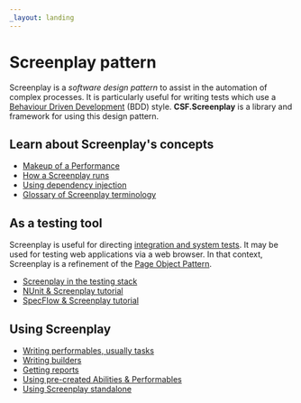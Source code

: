 ```yaml
---
_layout: landing
---
```


# Screenplay pattern

Screenplay is a *software design pattern* to assist in the automation of complex processes.
It is particularly useful for writing tests which use a [Behaviour Driven Development] (BDD) style.
**CSF.Screenplay** is a library and framework for using this design pattern.

[Behaviour Driven Development]: https://en.wikipedia.org/wiki/Behavior-driven_development

## Learn about Screenplay's concepts

* [Makeup of a Performance](docs/MakeupOfAScreenplay.md)
* [How a Screenplay runs](docs/HowScreenplayAndPerformanceRelate.md)
* [Using dependency injection](docs/dependencyInjection/index.md)
* [Glossary of Screenplay terminology](glossary/index.md)

## As a testing tool

Screenplay is useful for directing [integration and system tests].
It may be used for testing web applications via a web browser.
In that context, Screenplay is a refinement of the [Page Object Pattern].

* [Screenplay in the testing stack](docs/ScreenplayInTheTestingStack.md)
* [NUnit & Screenplay tutorial](docs/nUnitTutorial/index.md)
* [SpecFlow & Screenplay tutorial](docs/specFlowTutorial/index.md)

[integration and system tests]: docs/SuitabilityAsATestingTool.md
[Page Object Pattern]: https://martinfowler.com/bliki/PageObject.html

## Using Screenplay

* [Writing performables, usually tasks](docs/writingPerformables/index.md)
* [Writing builders](docs/builderPattern/index.md)
* [Getting reports](docs/GettingReports.md)
* [Using pre-created Abilities & Performables](docs/performables/index.md)
* [Using Screenplay standalone](docs/StandaloneScreenplay.md)
